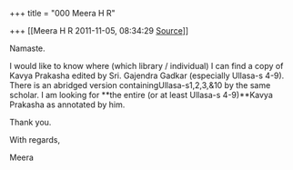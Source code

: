 +++
title = "000 Meera H R"

+++
[[Meera H R	2011-11-05, 08:34:29 [Source](https://groups.google.com/g/bvparishat/c/yMna5OITEhU)]]



Namaste.

  

I would like to know where (which library / individual) I can find a copy of Kavya Prakasha edited by Sri. Gajendra Gadkar (especially Ullasa-s 4-9). There is an abridged version containingUllasa-s1,2,3,&10 by the same scholar. I am looking for **the entire (or at least Ullasa-s 4-9)**Kavya Prakasha as annotated by him.

  

Thank you.

  

With regards,

Meera

